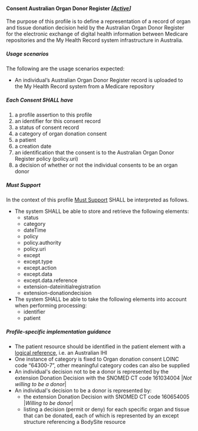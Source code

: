 #### Consent Australian Organ Donor Register *[[Active](http://hl7.org/fhir/STU3/valueset-publication-status.html)]*

The purpose of this profile is to define a representation of a record of organ and tissue donation decision held by the Australian Organ Donor Register for the electronic exchange of digital health information between Medicare repositories and the My Health Record system infrastructure in Australia.

##### **Usage scenarios**
The following are the usage scenarios expected:
* An individual’s Australian Organ Donor Register record is uploaded to the My Health Record system from a Medicare repository


##### **Each Consent SHALL have**
1. a profile assertion to this profile
1. an identifier for this consent record
1. a status of consent record 
1. a category of organ donation consent
1. a patient
1. a creation date
1. an identification that the consent is to the Australian Organ Donor Register policy (policy.uri)
1. a decision of whether or not the individual consents to be an organ donor


##### **Must Support**
In the context of this profile [Must Support](http://hl7.org/fhir/STU3/conformance-rules.html#mustSupport) SHALL be interpreted as follows.
* The system SHALL be able to store and retrieve the following elements:
    * status
    * category
    * dateTime
    * policy
    * policy.authority
    * policy.uri
    * except
    * except.type
    * except.action
    * except.data
    * except.data.reference
    * extension-dateinitialregistration
    * extension-donationdecision
* The system SHALL be able to take the following elements into account when performing processing:
    * identifier
    * patient


##### **Profile-specific implementation guidance**
* The patient resource should be identified in the patient element with a [logical reference](https://www.hl7.org/fhir/STU3/references.html#logical), i.e. an Australian IHI
* One instance of category is fixed to Organ donation consent LOINC code “64300-7”, other meaningful category codes can also be supplied
* An individual's decision not to be a donor is represented by the extension Donation Decision with the SNOMED CT code 161034004 &#124;*Not willing to be a donor*&#124;
* An individual's decision to be a donor is represented by:
    * the extension Donation Decision with SNOMED CT code 160654005 &#124;*Willing to be donor*&#124;
    * listing a decision (permit or deny) for each specific organ and tissue that can be donated, each of which is represented by an except structure referencing a BodySite resource





